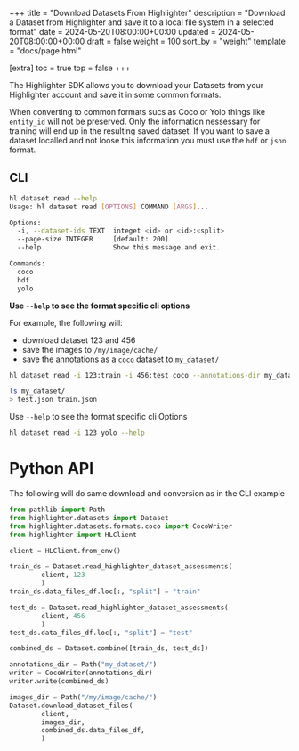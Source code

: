+++
title = "Download Datasets From Highlighter"
description = "Download a Dataset from Highlighter and save it to a local file system in a selected format"
date = 2024-05-20T08:00:00+00:00
updated = 2024-05-20T08:00:00+00:00
draft = false
weight = 100
sort_by = "weight"
template = "docs/page.html"

[extra]
toc = true
top = false
+++

The Highlighter SDK allows you to download your Datasets from your Highlighter
account and save it in some common formats.

When converting to common formats sucs as Coco or Yolo things like `entity_id`
will not be preserved. Only the information nessessary for training will end up 
in the resulting saved dataset. If you want to save a dataset localled and not 
loose this information you must use the `hdf` or `json` format.

## CLI

```bash
hl dataset read --help
Usage: hl dataset read [OPTIONS] COMMAND [ARGS]...

Options:
  -i, --dataset-ids TEXT  integet <id> or <id>:<split>
  --page-size INTEGER     [default: 200]
  --help                  Show this message and exit.

Commands:
  coco
  hdf
  yolo
```

**Use `--help` to see the format specific cli options** 

For example, the following will:
  - download dataset 123 and 456
  - save the images to `/my/image/cache/`
   - save the annotations as a `coco` dataset to `my_dataset/`

```bash
hl dataset read -i 123:train -i 456:test coco --annotations-dir my_dataset/ --data-file-dir /my/image/cache/

ls my_dataset/
> test.json train.json
```

Use `--help` to see the format specific cli Options

```bash
hl dataset read -i 123 yolo --help
```

# Python API

The following will do same download and conversion as in the CLI example

```python
from pathlib import Path
from highlighter.datasets import Dataset 
from highlighter.datasets.formats.coco import CocoWriter
from highlighter import HLClient

client = HLClient.from_env()

train_ds = Dataset.read_highlighter_dataset_assessments(
        client, 123
        )
train_ds.data_files_df.loc[:, "split"] = "train"

test_ds = Dataset.read_highlighter_dataset_assessments(
        client, 456
        )
test_ds.data_files_df.loc[:, "split"] = "test"

combined_ds = Dataset.combine([train_ds, test_ds])

annotations_dir = Path("my_dataset/")
writer = CocoWriter(annotations_dir)
writer.write(combined_ds)

images_dir = Path("/my/image/cache/")
Dataset.download_dataset_files(
        client,
        images_dir,
        combined_ds.data_files_df,
        )
```
